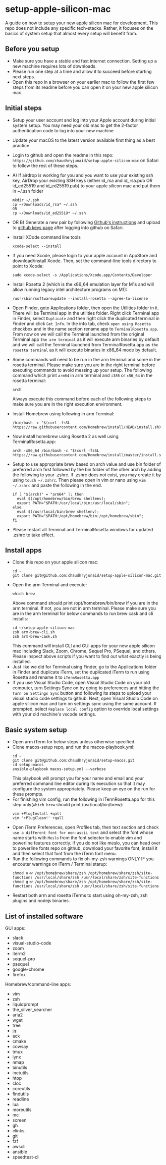 # setup-apple-silicon-mac
A guide on how to setup your new apple silicon mac for development. This repo does not include any specific tech-stacks. Rather, it focuses on the basics of system setup that almost every setup will benefit from.

## Before you setup
- Make sure you have a stable and fast internet connection. Setting up a new machine requires lots of downloads.
- Please run one step at a time and allow it to succeed before starting next steps.
- Open this repo in a browser on your earlier mac to follow the first few steps from its readme before you can open it on your new apple silicon mac.

## Initial steps
- Setup your user account and log into your Apple account during initial system setup. You may need your old mac to get the 2-factor authentication code to log into your new machine
- Update your macOS to the latest version available first thing as a best practice
- Login to github and open the readme in this repo: `https://github.com/chaudhryjunaid/setup-apple-silicon-mac` on Safari to follow the rest of these steps.
- A) If airdrop is working for you and you want to use your existing ssh key, AirDrop your existing SSH keys (either id_rsa and id_rsa.pub OR id_ed25519 and id_ed25519.pub) to your apple silicon mac and put them in ~/.ssh folder
  ```
  mkdir ~/.ssh
  cp ~/Downloads/id_rsa* ~/.ssh
  OR
  cp ~/Downloads/id_ed25519* ~/.ssh
  ```

- OR B) Generate a new pair by following [Github's instructions](https://docs.github.com/en/github/authenticating-to-github/connecting-to-github-with-ssh) and upload to [github keys page](https://github.com/settings/keys) after logging into github on Safari.

- Install XCode command line tools
  ```
  xcode-select --install
  ```
- If you need Xcode, please login to your apple account in AppStore and download/install Xcode. Then, set the command-line tools directory to point to Xcode:
  ```
  sudo xcode-select -s /Applications/Xcode.app/Contents/Developer
  ```
- Install Rosetta 2 (which is the x86_64 emulation layer for M1s and will allow running legacy intel architecture programs on M1):
  ```
  /usr/sbin/softwareupdate --install-rosetta --agree-to-license
  ```
- Open Finder, goto Applications folder, then open the Utilities folder in it. There will be Terminal app in the utilities folder. Right click Terminal app in Finder, select `Duplicate` and then right click the duplicated terminal in Finder and click `Get Info`. In the info tab, check `open using Rosetta` checkbox and in the name section rename app to `TerminalRosetta.app`. From now on we will call the Terminal launched from the original Terminal app `the arm terminal` as it will execute arm binaries by default and we will call the Terminal launched from TerminalRosetta.app as `the rosetta terminal` as it will execute binaries in x86_64 mode by default.
- Some commands will need to be run in the arm terminal and some in the rosetta terminal. Please make sure you are in the right terminal before executing commands to avoid messing up your setup. The following command which print `arm64` in arm terminal and `i386` or `x86_64` in the rosetta terminal:
  ```
  arch
  ```
  Always execute this command before each of the following steps to make sure you are in the right execution environment.
- Install Homebrew using following in arm Terminal:
  ```
  /bin/bash -c "$(curl -fsSL https://raw.githubusercontent.com/Homebrew/install/HEAD/install.sh)"
  ```
- Now install homebrew using Rosetta 2 as well using TerminalRosetta.app:
  ```
  arch -x86_64 /bin/bash -c "$(curl -fsSL https://raw.githubusercontent.com/Homebrew/install/master/install.sh)"
  ```
- Setup to use appropriate brew based on arch value and use bin folder of preferred arch first followed by the bin folder of the other arch by adding the following to your .zshrc. If .zshrc does not exist, you may create it by using `touch ~/.zshrc`. Then please open in vim or nano using `vim ~/.zshrc` and paste the following in the end.
  ```
  if [ "$(arch)" = "arm64" ]; then
    eval $(/opt/homebrew/bin/brew shellenv);
    export PATH="$PATH:/usr/local/bin:/usr/local/sbin";
  else
    eval $(/usr/local/bin/brew shellenv);
    export PATH="$PATH:/opt/homebrew/bin:/opt/homebrew/sbin";
  fi
  ```
- Please restart all Terminal and TerminalRosetta windows for updated .zshrc to take effect.
  
## Install apps
- Clone this repo on your apple silicon mac:
  ```
  cd ~
  git clone git@github.com:chaudhryjunaid/setup-apple-silicon-mac.git
  ```
- Open the arm Terminal and execute:
  ```
  which brew
  ```
  Above command should print /opt/homebrew/bin/brew if you are in the arm terminal. If not, you are not in arm terminal. Please make sure you are in the arm terminal for below commands to run brew cask and cli installs:
  ```
  cd ~/setup-apple-silicon-mac
  zsh arm-brew-cli.sh
  zsh arm-brew-cask.sh
  ```
  This command will install CLI and GUI apps for your new apple silicon mac including Slack, Zoom, Chrome, Sequel Pro, PSequel, and others. Please inspect above scripts if you want to find out what exactly is being installed.
- Just like we did for Terminal using Finder, go to the Applications folder in Finder and duplicate iTerm, set the duplicated iTerm to run using Rosetta and rename it to `iTermRosetta.app`
- If you use Visual Studio Code, open Visual Studio Code on your old computer, turn Settings Sync on by going to preferences and hitting the `Turn on Settings Sync` button and following its steps to upload your visual studio code settings to github. Next, open Visual Studio Code on apple silicon mac and turn on settings sync using the same account. If prompted, select `Replace local config` option to override local settings with your old machine's vscode settings.

## Basic system setup
- Open arm iTerm for below steps unless otherwise specified.
- Clone macos-setup repo, and run the macos-playbook.yml:
  ```
  cd ~
  git clone git@github.com:chaudhryjunaid/setup-macos.git
  cd setup-macos
  ansible-playbook macos-setup.yml --verbose
  ```
  This playbook will prompt you for your name and email and your preferred command line editor during its execution so that it may configure the system appropriately. Please keep an eye on the run for these prompts.
- For finishing vim config, run the following in iTermRosetta.app for this step only(`which brew` should print /usr/local/bin/brew):
  ```
  vim +PlugInstall +qall
  vim '+PlugClean!' +qall
  ```
- Open iTerm Preferences, open Profiles tab, then text section and check `use a different font for non-ascii text` and select the font whose name starts with `Meslo` from the font selector to enable vim and powerline features correctly. If you do not like meslo, you can head over to powerline fonts repo on github, download your favorite font, install it and then select that font from the iTerm font menu.
- Run the following commands to fix oh-my-zsh warnings ONLY IF you encouter warnings on iTerm / Terminal starup:
  ```
  chmod o-w /opt/homebrew/share/zsh /opt/homebrew/share/zsh/site-functions /usr/local/share/zsh /usr/local/share/zsh/site-functions
  chmod g-w /opt/homebrew/share/zsh /opt/homebrew/share/zsh/site-functions /usr/local/share/zsh /usr/local/share/zsh/site-functions
  ```
- Restart both arm and rosetta iTerms to start using oh-my-zsh, zsh plugins and nodejs binaries.

## List of installed software
GUI apps:
- slack
- visual-studio-code
- zoom
- iterm2
- sequel-pro
- psequel
- google-chrome
- firefox

Homebrew/command-line apps:
- vim
- zsh
- liquidprompt
- the_silver_searcher
- aria2
- wget
- tree
- jq
- ack
- cmake
- cowsay
- tmux
- lynx
- nmap
- binutils
- inetutils
- htop
- cloc
- coreutils
- findutils
- readline
- lua
- moreutils
- mc
- screen
- gh
- elinks
- git
- fzf
- awscli
- ansible
- speedtest-cli
